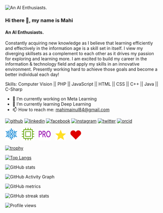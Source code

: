 ![An AI Enthusiasts.](https://pbs.twimg.com/profile_banners/2270596822/1655190209/1500x500)
### Hi there 👋, my name is Mahi
#### An AI Enthusiasts.


Constantly acquiring new knowledge as I believe that learning efficiently and effectively in the information age is a skill set in itself. I view my diverging skillsets as a complement to each other as it drives my passion for exploring and learning more. I am excited to build my career in the information & technology field and apply my skills in an innovative environment. Presently working hard to achieve those goals and become a better individual each day!

Skills: Computer Vision || PHP || JavaScript || HTML || CSS || C++ || Java || C-Sharp

- 🔭 I’m currently working on Meta Learning 
- 🌱 I’m currently learning Deep Learning 
- 📫 How to reach me: mahimainul84@gmail.com 


[<img src='https://cdn.jsdelivr.net/npm/simple-icons@3.0.1/icons/github.svg' alt='github' height='40'>](https://github.com/infinitemainul)  [<img src='https://cdn.jsdelivr.net/npm/simple-icons@3.0.1/icons/linkedin.svg' alt='linkedin' height='40'>](https://www.linkedin.com/in/mainulislammahi/)  [<img src='https://cdn.jsdelivr.net/npm/simple-icons@3.0.1/icons/facebook.svg' alt='facebook' height='40'>](https://www.facebook.com/infinitemainul)  [<img src='https://cdn.jsdelivr.net/npm/simple-icons@3.0.1/icons/instagram.svg' alt='instagram' height='40'>](https://www.instagram.com/infinitemainul/)  [<img src='https://cdn.jsdelivr.net/npm/simple-icons@3.0.1/icons/twitter.svg' alt='twitter' height='40'>](https://twitter.com/infinitemainul)  [<img src='https://cdn.jsdelivr.net/npm/simple-icons@3.0.1/icons/orcid.svg' alt='orcid' height='40'>](0000-0003-3297-1840)  

<a href='https://archiveprogram.github.com/'><img src='https://raw.githubusercontent.com/acervenky/animated-github-badges/master/assets/acbadge.gif' width='40' height='40'></a> <a href='https://docs.github.com/en/developers'><img src='https://raw.githubusercontent.com/acervenky/animated-github-badges/master/assets/devbadge.gif' width='40' height='40'></a> <a href='https://github.com/pricing'><img src='https://raw.githubusercontent.com/acervenky/animated-github-badges/master/assets/pro.gif' width='40' height='40'></a> <a href='https://stars.github.com/'><img src='https://raw.githubusercontent.com/acervenky/animated-github-badges/master/assets/starbadge.gif' width='35' height='35'></a> <a href='https://docs.github.com/en/github/supporting-the-open-source-community-with-github-sponsors'><img src='https://raw.githubusercontent.com/acervenky/animated-github-badges/master/assets/sponsorbadge.gif' width='35' height='35'></a> 

[![trophy](https://github-profile-trophy.vercel.app/?username=infinitemainul)](https://github.com/ryo-ma/github-profile-trophy)

[![Top Langs](https://github-readme-stats.vercel.app/api/top-langs/?username=infinitemainul)](https://github.com/anuraghazra/github-readme-stats)

![GitHub stats](https://github-readme-stats.vercel.app/api?username=infinitemainul&show_icons=true)  

![GitHub Activity Graph](https://activity-graph.herokuapp.com/graph?username=infinitemainul)  

![GitHub metrics](https://metrics.lecoq.io/infinitemainul)  

![GitHub streak stats](https://github-readme-streak-stats.herokuapp.com/?user=infinitemainul)  

![Profile views](https://gpvc.arturio.dev/infinitemainul)  
